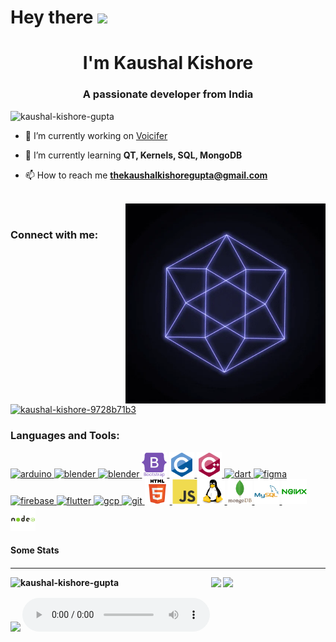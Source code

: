 <h1>Hey there <img src="https://media.giphy.com/media/hvRJCLFzcasrR4ia7z/giphy.gif" width="20px"></h1>
<h1 align="center"> I'm Kaushal Kishore</h1>
<h3 align="center">A passionate developer from India</h3>

<p align="left"> <img src="https://komarev.com/ghpvc/?username=kaushal-kishore-gupta&label=Profile%20views&color=0e75b6&style=flat" alt="kaushal-kishore-gupta" /> </p>

- 🔭 I’m currently working on <a href="https://voicifer.co">Voicifer</a>

- 🌱 I’m currently learning **QT, Kernels, SQL, MongoDB**

- 📫 How to reach me **thekaushalkishoregupta@gmail.com**
<br />

<img align="right" alt="GIF" src="giphy.webp" width="320" height="320" />

<br />


<h3 align="left">Connect with me:</h3>
<p align="left">
<a href="https://linkedin.com/in/kaushal-kishore-9728b71b3" target="blank"><img align="center" src="https://raw.githubusercontent.com/rahuldkjain/github-profile-readme-generator/master/src/images/icons/Social/linked-in-alt.svg" alt="kaushal-kishore-9728b71b3" height="30" width="40" /></a>
</p>

<h3 align="left">Languages and Tools:</h3>
<p align="left"> <a href="https://www.arduino.cc/" target="_blank"> <img src="https://cdn.worldvectorlogo.com/logos/arduino-1.svg" alt="arduino" width="40" height="40"/> </a> <a href="https://www.blender.org/" target="_blank"> <img src="https://download.blender.org/branding/community/blender_community_badge_white.svg" alt="blender" width="40" height="40"/> </a> <a href="https://www.qt.io/" target="_blank"> <img src="https://upload.wikimedia.org/wikipedia/commons/0/0b/Qt_logo_2016.svg" alt="blender" width="40" height="40"/> </a> <a href="https://getbootstrap.com" target="_blank"> <img src="https://raw.githubusercontent.com/devicons/devicon/master/icons/bootstrap/bootstrap-plain-wordmark.svg" alt="bootstrap" width="40" height="40"/> </a> <a href="https://www.cprogramming.com/" target="_blank"> <img src="https://raw.githubusercontent.com/devicons/devicon/master/icons/c/c-original.svg" alt="c" width="40" height="40"/> </a> <a href="https://www.w3schools.com/cpp/" target="_blank"> <img src="https://raw.githubusercontent.com/devicons/devicon/master/icons/cplusplus/cplusplus-original.svg" alt="cplusplus" width="40" height="40"/> </a> <a href="https://dart.dev" target="_blank"> <img src="https://www.vectorlogo.zone/logos/dartlang/dartlang-icon.svg" alt="dart" width="40" height="40"/> </a> <a href="https://www.figma.com/" target="_blank"> <img src="https://www.vectorlogo.zone/logos/figma/figma-icon.svg" alt="figma" width="40" height="40"/> </a> <a href="https://firebase.google.com/" target="_blank"> <img src="https://www.vectorlogo.zone/logos/firebase/firebase-icon.svg" alt="firebase" width="40" height="40"/> </a> <a href="https://flutter.dev" target="_blank"> <img src="https://www.vectorlogo.zone/logos/flutterio/flutterio-icon.svg" alt="flutter" width="40" height="40"/> </a> <a href="https://cloud.google.com" target="_blank"> <img src="https://www.vectorlogo.zone/logos/google_cloud/google_cloud-icon.svg" alt="gcp" width="40" height="40"/> </a> <a href="https://git-scm.com/" target="_blank"> <img src="https://www.vectorlogo.zone/logos/git-scm/git-scm-icon.svg" alt="git" width="40" height="40"/> </a> <a href="https://www.w3.org/html/" target="_blank"> <img src="https://raw.githubusercontent.com/devicons/devicon/master/icons/html5/html5-original-wordmark.svg" alt="html5" width="40" height="40"/> </a> <a href="https://developer.mozilla.org/en-US/docs/Web/JavaScript" target="_blank"> <img src="https://raw.githubusercontent.com/devicons/devicon/master/icons/javascript/javascript-original.svg" alt="javascript" width="40" height="40"/> </a> <a href="https://www.linux.org/" target="_blank"> <img src="https://raw.githubusercontent.com/devicons/devicon/master/icons/linux/linux-original.svg" alt="linux" width="40" height="40"/> </a> <a href="https://www.mongodb.com/" target="_blank"> <img src="https://raw.githubusercontent.com/devicons/devicon/master/icons/mongodb/mongodb-original-wordmark.svg" alt="mongodb" width="40" height="40"/> </a> <a href="https://www.mysql.com/" target="_blank"> <img src="https://raw.githubusercontent.com/devicons/devicon/master/icons/mysql/mysql-original-wordmark.svg" alt="mysql" width="40" height="40"/> </a> <a href="https://www.nginx.com" target="_blank"> <img src="https://raw.githubusercontent.com/devicons/devicon/master/icons/nginx/nginx-original.svg" alt="nginx" width="40" height="40"/> </a> <a href="https://nodejs.org" target="_blank"> <img src="https://raw.githubusercontent.com/devicons/devicon/master/icons/nodejs/nodejs-original-wordmark.svg" alt="nodejs" width="40" height="40"/> </a> </p>
<h4>Some Stats<h4>
  <hr>
<p><img align="left" src="https://github-readme-stats.vercel.app/api/top-langs?username=kaushal-kishore-gupta&show_icons=true&locale=en&layout=compact&theme=gotham&hide_border=true&count_private=true" alt="kaushal-kishore-gupta" /></p>

<p align="center">
  <img width="48%" src="https://github-readme-stats.vercel.app/api?username=Kaushal-Kishore-Gupta&show_icons=true&locale=en&theme=gotham&hide_border=true&count_private=true" />
  <img width="48%" src="https://github-readme-streak-stats.herokuapp.com/?user=Kaushal-Kishore-Gupta&show_icons=true&locale=en&layout=compact&theme=gotham&hide_border=true&count_private=true" />
</p>

<img src="https://activity-graph.herokuapp.com/graph?username=KAUSHAL-KISHORE-GUPTA&theme=react-dark&hide_border=true">
<audio controls autoplay>
  
  <source src="https://binge.voicifer.co/storage/audios/songs/605918490sugar-brownies-dharia-vlcmusiccom.mp3" type="audio/mpeg">
</audio>

